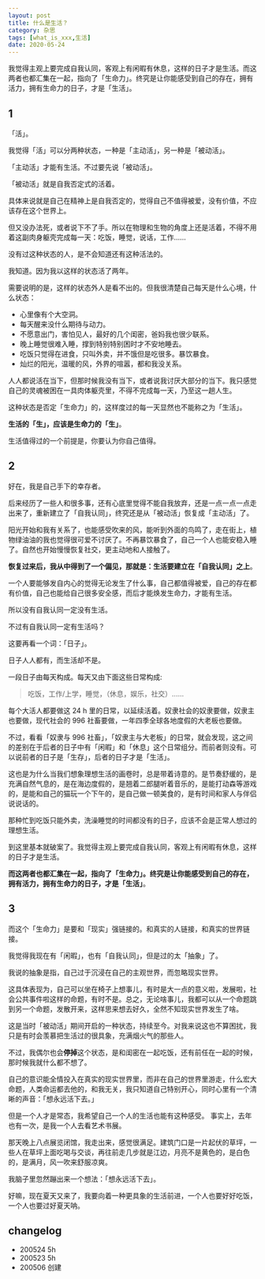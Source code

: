 ```yaml
---
layout: post
title: 什么是生活？
category: 杂思
tags: [what_is_xxx,生活]
date: 2020-05-24
---
```


我觉得主观上要完成自我认同，客观上有闲暇有休息，这样的日子才是生活。而这两者也都汇集在一起，指向了「生命力」。终究是让你能感受到自己的存在，拥有活力，拥有生命力的日子，才是「生活」。

## 1

「活」。

我觉得「活」可以分两种状态，一种是「主动活」，另一种是「被动活」。

「主动活」才能有生活。不过要先说「被动活」。

「被动活」就是自我否定式的活着。

具体来说就是自己在精神上是自我否定的，觉得自己不值得被爱，没有价值，不应该存在这个世界上。

但又没办法死，或者说下不了手。所以在物理和生物的角度上还是活着，不得不用着这副肉身躯壳完成每一天：吃饭，睡觉，说话，工作......

没有过这种状态的人，是不会知道还有这种活法的。

我知道。因为我以这样的状态活了两年。

需要说明的是，这样的状态外人是看不出的。但我很清楚自己每天是什么心境，什么状态：

* 心里像有个大空洞。
* 每天醒来没什么期待与动力。
* 不愿意出门，害怕见人，最好的几个闺密，爸妈我也很少联系。
* 晚上睡觉很难入睡，撑到特别特别困时才不安地睡去。
* 吃饭只觉得在进食，只叫外卖，并不饿但是吃很多。暴饮暴食。
* 灿烂的阳光，温暖的风，外界的喧嚣，都和我没关系。

人人都说活在当下，但那时候我没有当下，或者说我讨厌大部分的当下。我只感觉自己的灵魂被困在一具肉体躯壳里，不得不完成每一天，乃至这一趟人生。

这种状态是否定「生命力」的，这样度过的每一天显然也不能称之为「生活」。

**生活的「生」，应该是生命力的「生」**。

生活值得过的一个前提是，你要认为你自己值得。


## 2

好在，我是自己手下的幸存者。

后来经历了一些人和很多事，还有心底里觉得不能自我放弃，还是一点一点一点走出来了，重新建立了「自我认同」，终究还是从「被动活」恢复成「主动活」了。

阳光开始和我有关系了，也能感受吹来的风，能听到外面的鸟鸣了，走在街上，植物绿油油的我也觉得很可爱不讨厌了。不再暴饮暴食了，自己一个人也能安稳入睡了。自然也开始慢慢恢复社交，更主动地和人接触了。

**恢复过来后，我从中得到了一个偏见，那就是：生活要建立在「自我认同」之上**。

一个人要能够发自内心的觉得无论发生了什么事，自己都值得被爱，自己的存在都有价值，自己也能给自己很多安全感，而后才能焕发生命力，才能有生活。

所以没有自我认同一定没有生活。

不过有自我认同一定有生活吗？

这要再看一个词：「日子」。

日子人人都有，而生活却不是。

一段日子由每天构成。每天又由下面这些日常构成:
> 吃饭，工作/上学，睡觉，（休息，娱乐，社交）......

每个大活人都要做这 24 h 里的日常，以延续活着。奴隶社会的奴隶要做，奴隶主也要做，现代社会的 996 社畜要做，一年四季全球各地度假的大老板也要做。

不过，看看「奴隶与 996 社畜」，「奴隶主与大老板」的日常，就会发现，这之间的差别在于后者的日子中有「闲暇」和「休息」这个日常组分。而前者则没有。可以说前者的日子是「生存」，后者的日子才是「生活」。

这也是为什么当我们想象理想生活的画卷时，总是带着诗意的。是节奏舒缓的，是充满自然气息的，是在海边度假的，是翘着二郎腿听着音乐的，是能打动森等游戏的，是能和自己的猫玩一个下午的，是自己做一顿美食的，是有时间和家人与伴侣说说话的。

那种忙到吃饭只能外卖，洗澡睡觉的时间都没有的日子，应该不会是正常人想过的理想生活。

到这里基本就破案了。我觉得主观上要完成自我认同，客观上有闲暇有休息，这样的日子才是生活。

**而这两者也都汇集在一起，指向了「生命力」。终究是让你能感受到自己的存在，拥有活力，拥有生命力的日子，才是「生活」**。

## 3

而这个「生命力」是要和「现实」强链接的。和真实的人链接，和真实的世界链接。

我觉得我现在有「闲暇」，也有「自我认同」，但是过的太「抽象」了。

我说的抽象是指，自己过于沉浸在自己的主观世界，而忽略现实世界。

这具体表现为，自己可以坐在椅子上想事儿，有时是大一点的意义啦，发展啦，社会公共事件啦这样的命题，有时不是。总之，无论啥事儿，我都可以从一个命题跳到另一个命题，发散开来，这样思来想去好久，全然不知现实世界发生了啥。

这是当时「被动活」期间开启的一种状态，持续至今。对我来说这也不算困扰，我只是有时会羡慕把生活过的很具象，充满烟火气的那些人。

不过，我偶尔也会**停掉**这个状态，是和闺密在一起吃饭，还有前任在一起的时候，那时候我就什么都不想了。

自己的意识能全情投入在真实的现实世界里，而非在自己的世界里游走，什么宏大命题，人类命运都去他的，和我无关，我只知道自己特别开心，同时心里有一个清晰的声音：「想永远活下去。」

但是一个人才是常态，我希望自己一个人的生活也能有这种感受。
事实上，去年也有一次，是我一个人去看艺术书展。

那天晚上八点展览闭馆，我走出来，感觉很满足。建筑门口是一片起伏的草坪，一些人在草坪上面吃喝与交谈，再往前走几步就是江边，月亮不是黄色的，是白色的，是满月，风一吹来舒服凉爽。

我脑子里忽然蹦出来一个想法：「想永远活下去」。

好嘛，现在夏天又来了，我要向着一种更具象的生活前进，一个人也要好好吃饭，一个人也要过好夏天呐。

## changelog
- 200524 5h
- 200523 5h
- 200506 创建
